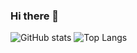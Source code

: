 ### Hi there 👋

<!--
**guoci/guoci** is a ✨ _special_ ✨ repository because its `README.md` (this file) appears on your GitHub profile.

Here are some ideas to get you started:

- 🔭 I’m currently working on ...
- 🌱 I’m currently learning ...
- 👯 I’m looking to collaborate on ...
- 🤔 I’m looking for help with ...
- 💬 Ask me about ...
- 📫 How to reach me: ...
- 😄 Pronouns: ...
- ⚡ Fun fact: ...
-->

![GitHub stats](https://github-readme-stats.vercel.app/api?username=guoci&count_private=true&show_icons=true&include_all_commits=true)
![Top Langs](https://github-readme-stats.vercel.app/api/top-langs/?username=guoci&count_private=true&langs_count=15&layout=compact)
